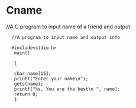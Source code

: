 # Cname
//A C program to input name of a friend and output 


      //A program to input name and output info
 
      #include<stdio.h>
       main()
       
       {
       
       char name[15];
       printf("Enter your name\n");
       gets(name);
       printf("%s, You are the best\n ", name);
       return 0;
       }
